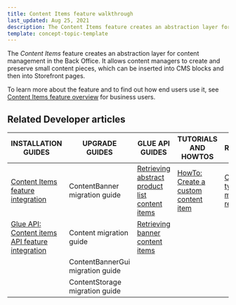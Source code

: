 ```yaml
---
title: Content Items feature walkthrough
last_updated: Aug 25, 2021
description: The Content Items feature creates an abstraction layer for content management in the Back Office.
template: concept-topic-template
---
```


The _Content Items_ feature creates an abstraction layer for content management in the Back Office. It allows content managers to create and preserve small content pieces, which can be inserted into CMS blocks and then into Storefront pages.

To learn more about the feature and to find out how end users use it, see [Content Items feature overview](/docs/scos/user/features/{{page.version}}/content-items-feature-overview.html) for business users.

## Related Developer articles

| INSTALLATION GUIDES  | UPGRADE GUIDES | GLUE API GUIDES | TUTORIALS AND HOWTOS | REFERENCES |
|---|---|---|---|---|
| [Content Items feature integration](/docs/scos/dev/feature-integration-guides/{{page.version}}/content-items-feature-integration.html) |  ContentBanner migration guide | [Retrieving abstract product list content items](/docs/scos/dev/glue-api-guides/{{page.version}}/retrieving-content-items/retrieving-abstract-product-list-content-items.html) | [HowTo: Create a custom content item](/docs/scos/dev/tutorials-and-howtos/howtos/feature-howtos/cms/howto-create-a-custom-content-item.html) | [Content item types: module relations](/docs/scos/dev/feature-walkthroughs/{{page.version}}/content-items-feature-walkthrough/content-item-types-module-relations.html)  |  |
| [Glue API: Content items API feature integration](/docs/scos/dev/feature-integration-guides/{{page.version}}/glue-api/glue-api-content-items-feature-integration.html) | Content migration guide | [Retrieving banner content items](/docs/scos/dev/glue-api-guides/{{page.version}}/retrieving-content-items/retrieving-banner-content-items.html) |  |  |
|  | ContentBannerGui migration guide |  |  |  |
|  | ContentStorage migration guide |  |  |  |  |
